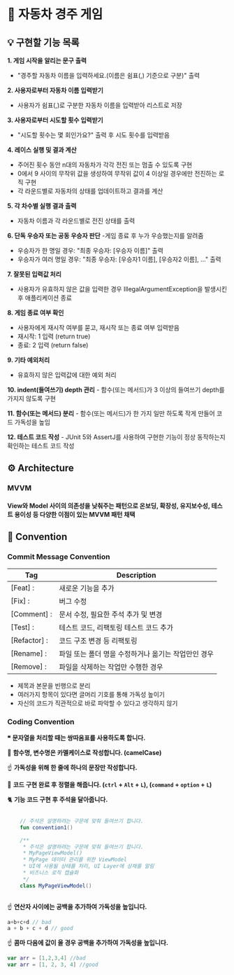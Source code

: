 # 🚗 자동차 경주 게임

## 💡 구현할 기능 목록

**1. 게임 시작을 알리는 문구 출력**
   - "경주할 자동차 이름을 입력하세요.(이름은 쉼표(,) 기준으로 구분)" 출력
   
**2. 사용자로부터 자동차 이름 입력받기** 
   - 사용자가 쉼표(,)로 구분한 자동차 이름을 입력받아 리스트로 저장 

**3. 사용자로부터 시도할 횟수 입력받기**
   - "시도할 횟수는 몇 회인가요?" 출력 후 시도 횟수를 입력받음

**4. 레이스 실행 및 결과 계산** 
   - 주어진 횟수 동안 n대의 자동차가 각각 전진 또는 멈출 수 있도록 구현
   - 0에서 9 사이의 무작위 값을 생성하여 무작위 값이 4 이상일 경우에만 전진하는 로직 구현
   - 각 라운드별로 자동차의 상태를 업데이트하고 결과를 계산

**5. 각 차수별 실행 결과 출력** 
   - 자동차 이름과 각 라운드별로 전진 상태를 출력

**6. 단독 우승자 또는 공동 우승자 판단** 
   -게임 종료 후 누가 우승했는지를 알려줌
   - 우승자가 한 명일 경우: "최종 우승자: [우승자 이름]" 출력
   - 우승자가 여러 명일 경우: "최종 우승자: [우승자1 이름], [우승자2 이름], ..." 출력

**7. 잘못된 입력값 처리**
   - 사용자가 유효하지 않은 값을 입력한 경우 IllegalArgumentException을 발생시킨 후 애플리케이션 종료

**8. 게임 종료 여부 확인**
   - 사용자에게 재시작 여부를 묻고, 재시작 또는 종료 여부 입력받음
   - 재시작: 1 입력 (return true)
   - 종료: 2 입력 (return false)

**9. 기타 예외처리**
   - 유효하지 않은 입력값에 대한 예외 처리

**10. indent(들여쓰기) depth 관리**
    - 함수(또는 메서드)가 3 이상의 들여쓰기 depth를 가지지 않도록 구현

**11. 함수(또는 메서드) 분리**
    - 함수(또는 메서드)가 한 가지 일만 하도록 작게 만들어 코드 가독성을 높임

**12. 테스트 코드 작성**
    - JUnit 5와 AssertJ를 사용하여 구현한 기능이 정상 동작하는지 확인하는 테스트 코드 작성




## ⚙️ Architecture

### MVVM
#### View와 Model 사이의 의존성을 낮춰주는 패턴으로 온보딩, 확장성, 유지보수성, 테스트 용이성 등 다양한 이점이 있는 MVVM 패턴 채택



## 📌 Convention
### Commit Message Convention
| Tag          | Description                   |
|--------------|-------------------------------|
| [Feat] :     | 새로운 기능을 추가                    |
| [Fix] :      | 버그 수정                         |
| [Comment] :  | 문서 수정, 필요한 주석 추가 및 변경         |
| [Test] :     | 테스트 코드, 리팩토링 테스트 코드 추가        |
| [Refactor] : | 코드 구조 변경 등 리팩토링               |
| [Rename] :   | 파일 또는 폴더 명을 수정하거나 옮기는 작업만인 경우 |
| [Remove] :   | 파일을 삭제하는 작업만 수행한 경우           |
- 제목과 본문을 빈행으로 분리
- 여러가지 항목이 있다면 글머리 기호를 통해 가독성 높이기
- 자신의 코드가 직관적으로 바로 파악할 수 있다고 생각하지 않기

### Coding Convention


**❝**  **문자열을 처리할 때는 쌍따옴표를 사용하도록 합니다.**

🐫 **함수명, 변수명은 카멜케이스로 작성합니다. (camelCase)**

☝ **가독성을 위해 한 줄에 하나의 문장만 작성합니다.**

🤙 **코드 구현 완료 후 정렬을 해줍니다. (`ctrl` + `Alt` + `L`), (`command` + `option` + `L`)**

🐈 **기능 코드 구현 후 주석을 달아줍니다.**

```kotlin

    // 주석은 설명하려는 구문에 맞춰 들여쓰기 합니다.
    fun convention1()

    /**
     * 주석은 설명하려는 구문에 맞춰 들여쓰기 합니다.
     * MyPageViewModel()
     * MyPage 데이터 관리를 위한 ViewModel
     * UI에 사용될 상태를 처리, UI Layer에 상채를 알림
     * 비즈니스 로직 캡슐화
     */
    class MyPageViewModel()
    
```

☝ **연산자 사이에는 공백을 추가하여 가독성을 높입니다.**

```kotlin
a+b+c+d // bad
a + b + c + d // good
```

☝ **콤마 다음에 값이 올 경우 공백을 추가하여 가독성을 높입니다.**

```kotlin
var arr = [1,2,3,4] //bad
var arr = [1, 2, 3, 4] //good
```




